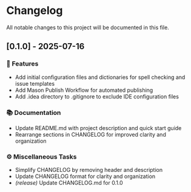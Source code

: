 # Changelog

All notable changes to this project will be documented in this file.

## [0.1.0] - 2025-07-16

### 🚀 Features

- Add initial configuration files and dictionaries for spell checking and issue templates
- Add Mason Publish Workflow for automated publishing
- Add .idea directory to .gitignore to exclude IDE configuration files

### 📚 Documentation

- Update README.md with project description and quick start guide
- Rearrange sections in CHANGELOG for improved clarity and organization

### ⚙️ Miscellaneous Tasks

- Simplify CHANGELOG by removing header and description
- Update CHANGELOG format for clarity and organization
- *(release)* Update CHANGELOG.md for 0.1.0

<!-- generated by git-cliff -->
